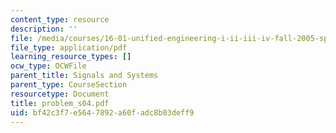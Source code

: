 ```yaml
---
content_type: resource
description: ''
file: /media/courses/16-01-unified-engineering-i-ii-iii-iv-fall-2005-spring-2006/bf42c3f7e5647892a60fadc8b03deff9_problem_s04.pdf
file_type: application/pdf
learning_resource_types: []
ocw_type: OCWFile
parent_title: Signals and Systems
parent_type: CourseSection
resourcetype: Document
title: problem_s04.pdf
uid: bf42c3f7-e564-7892-a60f-adc8b03deff9
---
```


